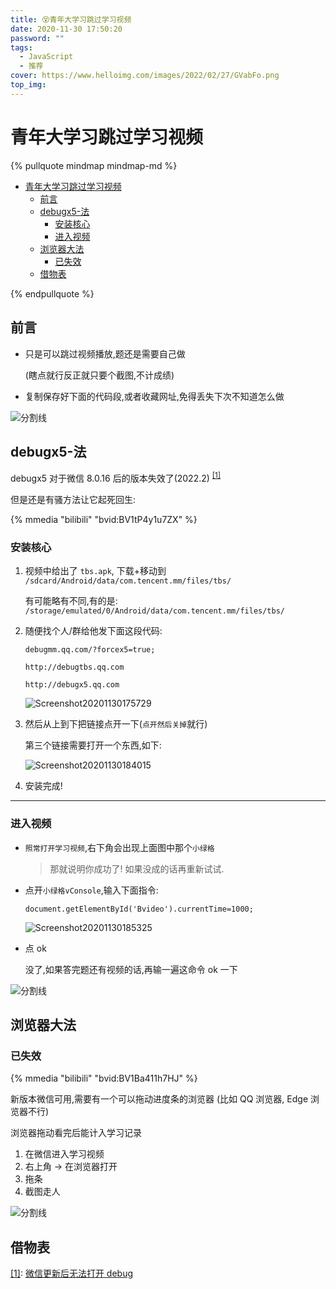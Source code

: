 ```yaml
---
title: 😵青年大学习跳过学习视频
date: 2020-11-30 17:50:20
password: ""
tags:
  - JavaScript
  - 推荐
cover: https://www.helloimg.com/images/2022/02/27/GVabFo.png
top_img:
---
```


# 青年大学习跳过学习视频

<!--
 * @Author: Weidows
 * @Date: 2020-11-30 17:50:20
 * @LastEditors: Weidows
 * @LastEditTime: 2022-04-20 23:43:05
 * @FilePath: \Blog-private\source\_posts\others\TeenagersLearning.md
 * @Description:青年大学习
-->

{% pullquote mindmap mindmap-md %}

- [青年大学习跳过学习视频](#青年大学习跳过学习视频)
  - [前言](#前言)
  - [debugx5-法](#debugx5-法)
    - [安装核心](#安装核心)
    - [进入视频](#进入视频)
  - [浏览器大法](#浏览器大法)
    - [已失效](#已失效)
  - [借物表](#借物表)

{% endpullquote %}

## 前言

- 只是可以跳过视频播放,题还是需要自己做

  (瞎点就行反正就只要个截图,不计成绩)

- 复制保存好下面的代码段,或者收藏网址,免得丢失下次不知道怎么做

<a>![分割线](https://cdn.jsdelivr.net/gh/Weidows/Images/img/divider.png)</a>

## debugx5-法

debugx5 对于微信 8.0.16 后的版本失效了(2022.2) <sup id='cite_ref-1'>[\[1\]](#cite_note-1)</sup>

但是还是有骚方法让它起死回生:

{% mmedia "bilibili" "bvid:BV1tP4y1u7ZX" %}

### 安装核心

1. 视频中给出了 `tbs.apk`, 下载+移动到 `/sdcard/Android/data/com.tencent.mm/files/tbs/`

    有可能略有不同,有的是: `/storage/emulated/0/Android/data/com.tencent.mm/files/tbs/`

2. 随便找个人/群给他发下面这段代码:

   ```
   debugmm.qq.com/?forcex5=true;

   http://debugtbs.qq.com

   http://debugx5.qq.com
   ```

   ![Screenshot20201130175729](https://www.helloimg.com/images/2022/02/27/GVJiZv.png)

3. 然后从上到下把链接点开一下(`点开然后关掉`就行)

   第三个链接需要打开一个东西,如下:

   ![Screenshot20201130184015](https://www.helloimg.com/images/2022/02/27/GVJxyo.png)

4. 安装完成!

---

### 进入视频

- `照常打开学习视频`,右下角会出现上面图中那个`小绿格`

  > 那就说明你成功了! 如果没成的话再重新试试.

- 点开`小绿格vConsole`,输入下面指令:

  ```
  document.getElementById('Bvideo').currentTime=1000;
  ```

  ![Screenshot20201130185325](https://www.helloimg.com/images/2022/02/27/GVJ5LA.png)

- 点 ok

  没了,如果答完题还有视频的话,再输一遍这命令 ok 一下

<a>![分割线](https://cdn.jsdelivr.net/gh/Weidows/Images/img/divider.png)</a>

## 浏览器大法

### 已失效

{% mmedia "bilibili" "bvid:BV1Ba411h7HJ" %}

新版本微信可用,需要有一个可以拖动进度条的浏览器 (比如 QQ 浏览器, Edge 浏览器不行)

浏览器拖动看完后能计入学习记录

1. 在微信进入学习视频
2. 右上角 -> 在浏览器打开
3. 拖条
4. 截图走人

<a>![分割线](https://cdn.jsdelivr.net/gh/Weidows/Images/img/divider.png)</a>

## 借物表

<a name='cite_note-1' href='#cite_ref-1'>[1]</a>: [微信更新后无法打开 debug](https://developers.weixin.qq.com/community/develop/doc/00064efd0a472086dc5d3e44e5ac00)
